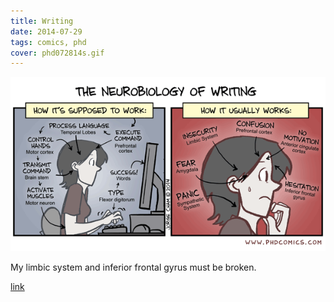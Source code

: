 ```yaml
---
title: Writing
date: 2014-07-29
tags: comics, phd
cover: phd072814s.gif
---
```


![Cecilia](../images/phd072814s.gif)

My limbic system and inferior frontal gyrus must be broken.

[link](http://phdcomics.com/comics.php?f=1734)
